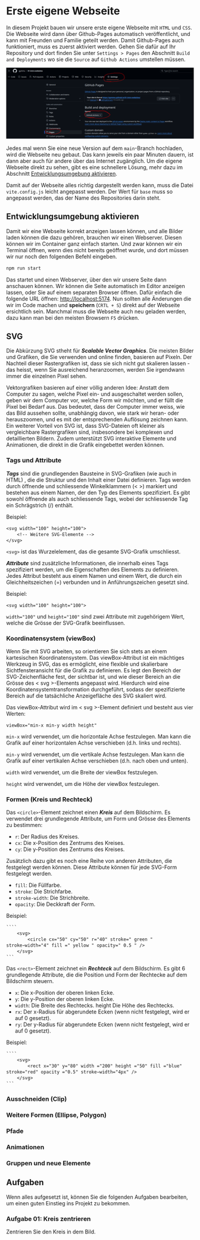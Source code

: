 # Erste eigene Webseite

In diesem Projekt bauen wir unsere erste eigene Webseite mit `HTML` und `CSS`.
Die Webseite wird dann über Github-Pages automatisch veröffentlicht, und kann
mit Freunden und Familie geteilt werden. Damit Github-Pages auch funktioniert,
muss es zuerst aktiviert werden. Gehen Sie dafür auf Ihr Repository und dort
finden Sie unter `Settings > Pages` den Abschnitt `Build and Deployments` wo sie
die `Source` auf `Github Actions` umstellen müssen.

![](screenshot-pages.png)

Jedes mal wenn Sie eine neue Version auf dem `main`-Branch hochladen, wird die
Webseite neu gebaut. Das kann jeweils ein paar Minuten dauern, ist dann aber
auch für andere über das Internet zugänglich. Um die eigene Webseite direkt zu
sehen, gibt es eine schnellere Lösung, mehr dazu im Abschnitt
[Entwicklungsumgebung aktivieren](#entwicklungsumgebung-aktivieren).

Damit auf der Webseite alles richtig dargestellt werden kann, muss die Datei
`vite.config.js` leicht angepasst werden. Der Wert für `base` muss so angepasst
werden, das der Name des Repositories darin steht.

## Entwicklungsumgebung aktivieren

Damit wir eine Webseite korrekt anzeigen lassen können, und alle Bilder laden
können die dazu gehören, brauchen wir einen Webserver. Diesen können wir im
Container ganz einfach starten. Und zwar können wir ein Terminal öffnen, wenn
dies nicht bereits geöffnet wurde, und dort müssen wir nur noch den folgenden
Befehl eingeben.

```bash
npm run start
```

Das startet und einen Webserver, über den wir unsere Seite dann anschauen
können. Wir können die Seite automatisch im Editor anzeigen lassen, oder Sie auf
einem separaten Browser öffnen. Dafür einfach die folgende URL öffnen:
[http://localhost:5174](http://localhost:5174). Nun sollten alle Änderungen die
wir im Code machen und **speichern** (`CRTL + S`) direkt auf der Webseite
ersichtlich sein. Manchmal muss die Webseite auch neu geladen werden, dazu kann
man bei den meisten Browsern `F5` drücken.

## SVG

Die Abkürzung SVG stheht für **_Scalable Vector Graphics_**.
Die meisten Bilder und Grafiken, die Sie verwenden und online finden, basieren auf Pixeln. Der Nachteil dieser Rastergrafiken ist, dass sie sich nicht gut skalieren lassen - das heisst, wenn Sie ausreichend heranzoomen, werden Sie irgendwann immer die einzelnen Pixel sehen.

Vektorgrafiken basieren auf einer völlig anderen Idee: Anstatt dem Computer zu sagen, welche Pixel ein- und ausgeschaltet werden sollen, geben wir dem Computer vor, welche Form wir möchten, und er füllt die Pixel bei Bedarf aus.
Das bedeutet, dass der Computer immer weiss, wie das Bild aussehen sollte, unabhängig davon, wie stark wir heran- oder herauszoomen, und es mit der entsprechenden Auflösung zeichnen kann.
Ein weiterer Vorteil von SVG ist, dass SVG-Dateien oft kleiner als vergleichbare Rastergrafiken sind, insbesondere bei komplexen und detaillierten Bildern.
Zudem unterstützt SVG interaktive Elemente und Animationen, die direkt in die Grafik eingebettet werden können.

### Tags und Attribute

**_Tags_** sind die grundlegenden Bausteine in SVG-Grafiken (wie auch in HTML) , die die Struktur und den Inhalt einer Datei definieren. Tags werden durch öffnende und schliessende Winkelklammern (< >) markiert und bestehen aus einem Namen, der den Typ des Elements spezifiziert. Es gibt sowohl öffnende als auch schliessende Tags, wobei der schliessende Tag ein Schrägstrich (/) enthält.

Beispiel:

    <svg width="100" height="100">
        <!-- Weitere SVG-Elemente -->
    </svg>

`<svg>` ist das Wurzelelement, das die gesamte SVG-Grafik umschliesst.

**_Attribute_** sind zusätzliche Informationen, die innerhalb eines Tags spezifiziert werden, um die Eigenschaften des Elements zu definieren. Jedes Attribut besteht aus einem Namen und einem Wert, die durch ein Gleichheitszeichen (=) verbunden und in Anführungszeichen gesetzt sind.

Beispiel:

    <svg width="100" height="100">

`width="100"` und `height="100"` sind zwei Attribute mit zugehörigem Wert, welche die Grösse der SVG-Grafik beeinflussen.

### Koordinatensystem (viewBox)

Wenn Sie mit SVG arbeiten, so orientieren Sie sich stets an einem kartesischen Koordinatensystem.
Das viewBox-Attribut ist ein mächtiges Werkzeug in SVG, das es ermöglicht, eine flexible und skalierbare Sichtfensteransicht für die Grafik zu definieren.
Es legt den Bereich der SVG-Zeichenfläche fest, der sichtbar ist, und wie dieser Bereich an die Grösse des < svg >-Elements angepasst wird. Hierdurch wird eine Koordinatensystemtransformation durchgeführt, sodass der spezifizierte Bereich auf die tatsächliche Anzeigefläche des SVG skaliert wird.

Das viewBox-Attribut wird im < svg >-Element definiert und besteht aus vier Werten:

    viewBox="min-x min-y width height"

`min-x` wird verwendet, um die horizontale Achse festzulegen. Man kann die Grafik auf einer horizontalen Achse verschieben (d.h. links und rechts).

`min-y` wird verwendet, um die vertikale Achse festzulegen. Man kann die Grafik auf einer vertikalen Achse verschieben (d.h. nach oben und unten).

`width` wird verwendet, um die Breite der viewBox festzulegen.

`height` wird verwendet, um die Höhe der viewBox festzulegen.

### Formen (Kreis und Rechteck)

Das `<circle>`-Element zeichnet einen **_Kreis_** auf dem Bildschirm. Es verwendet drei grundlegende Attribute, um Form und Grösse des Elements zu bestimmen:

- `r`: Der Radius des Kreises.
- `cx`: Die x-Position des Zentrums des Kreises.
- `cy`: Die y-Position des Zentrums des Kreises.

Zusätzlich dazu gibt es noch eine Reihe von anderen Attributen, die festgelegt werden können. Diese Attribute können für jede SVG-Form festgelegt werden.

- `fill`: Die Füllfarbe.
- `stroke`: Die Strichfarbe.
- `stroke-width`: Die Strichbreite.
- `opacity`: Die Deckkraft der Form.

Beispiel:

    ````
        <svg>
            <circle cx="50" cy="50" r="40" stroke=" green " stroke−width="4" fill =" yellow " opacity=" 0.5 " />
        </svg>
    ```

Das `<rect>`-Element zeichnet ein **_Rechteck_** auf dem Bildschirm. Es gibt 6 grundlegende Attribute, die die Position und Form der Rechtecke auf dem Bildschirm steuern.

- `x`: Die x-Position der oberen linken Ecke.
- `y`: Die y-Position der oberen linken Ecke.
- `width`: Die Breite des Rechtecks. height Die Höhe des Rechtecks.
- `rx`: Der x-Radius für abgerundete Ecken (wenn nicht festgelegt, wird er auf 0 gesetzt).
- `ry`: Der y-Radius für abgerundete Ecken (wenn nicht festgelegt, wird er auf 0 gesetzt).

Beispiel:

    ````
        <svg>
            <rect x="30" y="80" width ="200" height ="50" fill ="blue" stroke="red" opacity ="0.5" stroke−width="4px" />
        </svg>
    ```

### Ausschneiden (Clip)

### Weitere Formen (Ellipse, Polygon)

### Pfade

### Animationen

### Gruppen und neue Elemente

## Aufgaben

Wenn alles aufgesetzt ist, können Sie die folgenden Aufgaben bearbeiten, um
einen guten Einstieg ins Projekt zu bekommen.

### Aufgabe 01: Kreis zentrieren

Zentrieren Sie den Kreis in dem Bild.
